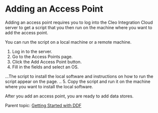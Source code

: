 # Adding an Access Point

Adding an access point requires you to log into the Cleo Integration Cloud server to get a script that you then run on the machine where you want to add the access point.

You can run the script on a local machine or a remote machine.

1. Log in to the server.
2. Go to the Access Points page.
3. Click the Add Access Point button. 
4. Fill in the fields and select an OS.

...The script to install the local software and instructions on how to run the script appear on the page. ..
5. Copy the script and run it on the machine where you want to install the local software.

After you add an access point, you are ready to add data stores.

Parent topic: [Getting Started with DDF](../assets/DDF_GettingStarted.html)

